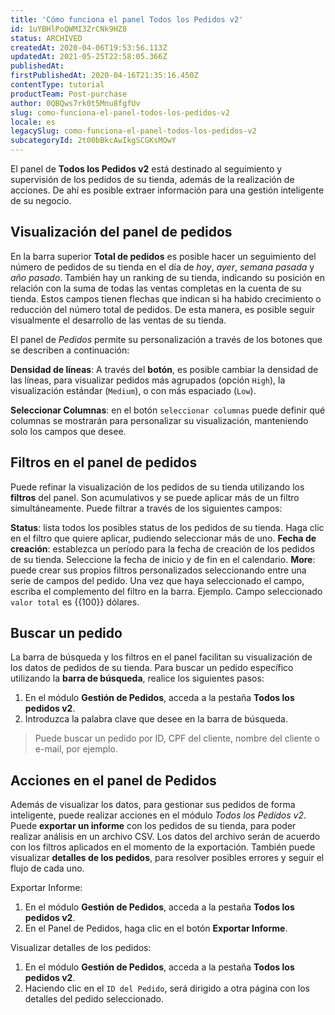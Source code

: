 ```yaml
---
title: 'Cómo funciona el panel Todos los Pedidos v2'
id: 1uYBHlPoQWMI3ZrCNk9HZ8
status: ARCHIVED
createdAt: 2020-04-06T19:53:56.113Z
updatedAt: 2021-05-25T22:58:05.366Z
publishedAt: 
firstPublishedAt: 2020-04-16T21:35:16.450Z
contentType: tutorial
productTeam: Post-purchase
author: 0QBQws7rk0t5Mnu8fgfUv
slug: como-funciona-el-panel-todos-los-pedidos-v2
locale: es
legacySlug: como-funciona-el-panel-todos-los-pedidos-v2
subcategoryId: 2t00bBkcAwIkgSCGKsMOwY
---
```


El panel de **Todos los Pedidos v2** está destinado al seguimiento y supervisión de los pedidos de su tienda, además de la realización de acciones. De ahí es posible extraer información para una gestión inteligente de su negocio.

## Visualización del panel de pedidos

En la barra superior **Total de pedidos** es posible hacer un seguimiento del número de pedidos de su tienda en el día de *hoy*, *ayer*, *semana pasada* y *año pasado*. También hay un ranking de su tienda, indicando su posición en relación con la suma de todas las ventas completas en la cuenta de su tienda. Estos campos tienen flechas que indican si ha habido crecimiento o reducción del número total de pedidos. De esta manera, es posible  seguir visualmente el desarrollo de las ventas de su tienda. 

El panel de *Pedidos* permite su personalización a través de los botones que se describen a continuación:

**Densidad de líneas**:  A través del **botón**, es posible cambiar la densidad de las líneas, para visualizar pedidos más agrupados (opción `High`), la visualización estándar (`Medium`), o con más espaciado (`Low`).

**Seleccionar Columnas**: en el botón `seleccionar columnas` puede definir qué columnas se mostrarán para personalizar su visualización, manteniendo solo los campos que desee.

## Filtros en el panel de pedidos

Puede refinar la visualización de los pedidos de su tienda utilizando los **filtros** del panel. Son acumulativos y se puede aplicar más de un filtro simultáneamente. Puede filtrar a través de los siguientes campos: 

**Status**: lista todos los posibles status de los pedidos de su tienda. Haga clic en el filtro que quiere aplicar, pudiendo seleccionar más de uno.
**Fecha de creación**: establezca un período para la fecha de creación de los pedidos de su tienda. Seleccione la fecha de inicio y de fin en el calendario. 
**More**: puede crear sus propios filtros personalizados seleccionando entre una serie de campos del pedido. Una vez que haya seleccionado el campo, escriba el complemento del filtro en la barra. Ejemplo. Campo seleccionado `valor total` es {{100}} dólares. 


## Buscar un pedido

La barra de búsqueda y los filtros en el panel facilitan su  visualización de los datos de pedidos de su tienda.
Para buscar un pedido específico utilizando la **barra de búsqueda**, realice los siguientes pasos:

1. En el módulo **Gestión de Pedidos**, acceda a la pestaña **Todos los pedidos v2**.
2. Introduzca la palabra clave que desee en la barra de búsqueda.
 > Puede buscar un pedido por ID, CPF del cliente, nombre del cliente o e-mail, por ejemplo.


## Acciones en el panel de Pedidos

Además de visualizar los datos, para gestionar sus pedidos de forma inteligente, puede realizar acciones en el módulo *Todos los Pedidos v2*.  Puede **exportar un informe** con los pedidos de su tienda, para poder realizar análisis en un archivo CSV. Los datos del archivo serán de acuerdo con los filtros aplicados en el momento de la exportación. También puede visualizar **detalles de los pedidos**, para resolver posibles errores y seguir el flujo de cada uno. 

Exportar Informe:
1. En el módulo **Gestión de Pedidos**, acceda a la pestaña **Todos los pedidos v2**.
2. En el Panel de Pedidos, haga clic en el botón **Exportar Informe**. 


Visualizar detalles de los pedidos:
1. En el módulo **Gestión de Pedidos**, acceda a la pestaña **Todos los pedidos v2**.
2. Haciendo clic en el `ID del Pedido`, será dirigido a otra página con los detalles del pedido seleccionado. 

